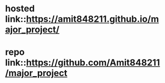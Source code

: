 # hosted link::https://amit848211.github.io/major_project/
# repo link::https://github.com/Amit848211/major_project
